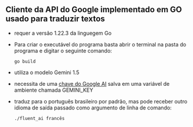 ## Cliente da API do Google implementado em GO usado para traduzir textos
- requer a versão 1.22.3 da linguegem Go
- Para criar o executável do programa basta abrir o terminal na pasta do programa e digitar o seguinte comando:

  ```
  go build
  ```
- utiliza o modelo Gemini 1.5
- necessita de uma [chave do Google AI](https://aistudio.google.com/app/apikey) salva em uma variável de ambiente chamada GEMINI_KEY
- traduz para o português brasileiro por padrão, mas pode receber outro idioma de saída passado como argumento de linha de comando:
  
    ```
    ./fluent_ai francês
    ```
